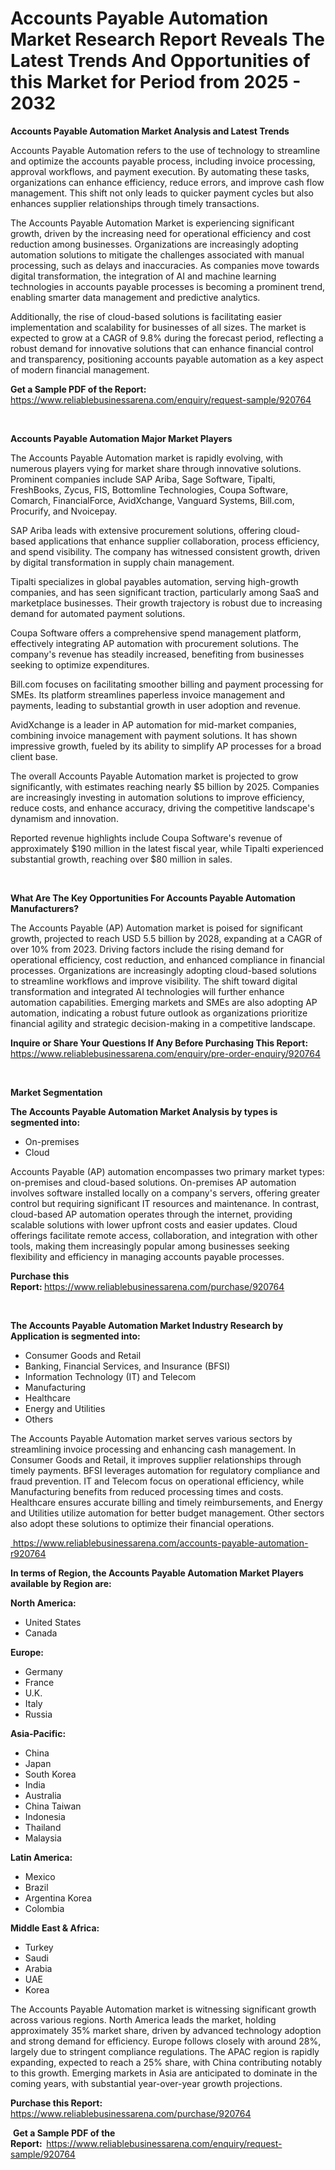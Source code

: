 <p><h1>Accounts Payable Automation Market Research Report Reveals The Latest Trends And Opportunities of this Market for Period from 2025 - 2032</h1></p><p><strong>Accounts Payable Automation Market Analysis and Latest Trends</strong></p>
<p><p>Accounts Payable Automation refers to the use of technology to streamline and optimize the accounts payable process, including invoice processing, approval workflows, and payment execution. By automating these tasks, organizations can enhance efficiency, reduce errors, and improve cash flow management. This shift not only leads to quicker payment cycles but also enhances supplier relationships through timely transactions.</p><p>The Accounts Payable Automation Market is experiencing significant growth, driven by the increasing need for operational efficiency and cost reduction among businesses. Organizations are increasingly adopting automation solutions to mitigate the challenges associated with manual processing, such as delays and inaccuracies. As companies move towards digital transformation, the integration of AI and machine learning technologies in accounts payable processes is becoming a prominent trend, enabling smarter data management and predictive analytics.</p><p>Additionally, the rise of cloud-based solutions is facilitating easier implementation and scalability for businesses of all sizes. The market is expected to grow at a CAGR of 9.8% during the forecast period, reflecting a robust demand for innovative solutions that can enhance financial control and transparency, positioning accounts payable automation as a key aspect of modern financial management.</p></p>
<p><strong>Get a Sample PDF of the Report:&nbsp;</strong> <a href="https://www.reliablebusinessarena.com/enquiry/request-sample/920764?utm_campaign=3252&utm_medium=2&utm_source=Github&utm_content=ia&utm_term=18042025&utm_id=accounts-payable-automation">https://www.reliablebusinessarena.com/enquiry/request-sample/920764</a></p>
<p>&nbsp;</p>
<p><strong>Accounts Payable Automation Major Market Players</strong></p>
<p><p>The Accounts Payable Automation market is rapidly evolving, with numerous players vying for market share through innovative solutions. Prominent companies include SAP Ariba, Sage Software, Tipalti, FreshBooks, Zycus, FIS, Bottomline Technologies, Coupa Software, Comarch, FinancialForce, AvidXchange, Vanguard Systems, Bill.com, Procurify, and Nvoicepay.</p><p>SAP Ariba leads with extensive procurement solutions, offering cloud-based applications that enhance supplier collaboration, process efficiency, and spend visibility. The company has witnessed consistent growth, driven by digital transformation in supply chain management.</p><p>Tipalti specializes in global payables automation, serving high-growth companies, and has seen significant traction, particularly among SaaS and marketplace businesses. Their growth trajectory is robust due to increasing demand for automated payment solutions.</p><p>Coupa Software offers a comprehensive spend management platform, effectively integrating AP automation with procurement solutions. The company's revenue has steadily increased, benefiting from businesses seeking to optimize expenditures.</p><p>Bill.com focuses on facilitating smoother billing and payment processing for SMEs. Its platform streamlines paperless invoice management and payments, leading to substantial growth in user adoption and revenue.</p><p>AvidXchange is a leader in AP automation for mid-market companies, combining invoice management with payment solutions. It has shown impressive growth, fueled by its ability to simplify AP processes for a broad client base.</p><p>The overall Accounts Payable Automation market is projected to grow significantly, with estimates reaching nearly $5 billion by 2025. Companies are increasingly investing in automation solutions to improve efficiency, reduce costs, and enhance accuracy, driving the competitive landscape's dynamism and innovation.</p><p>Reported revenue highlights include Coupa Software's revenue of approximately $190 million in the latest fiscal year, while Tipalti experienced substantial growth, reaching over $80 million in sales.</p></p>
<p>&nbsp;</p>
<p><strong>What Are The Key Opportunities For Accounts Payable Automation Manufacturers?</strong></p>
<p><p>The Accounts Payable (AP) Automation market is poised for significant growth, projected to reach USD 5.5 billion by 2028, expanding at a CAGR of over 10% from 2023. Driving factors include the rising demand for operational efficiency, cost reduction, and enhanced compliance in financial processes. Organizations are increasingly adopting cloud-based solutions to streamline workflows and improve visibility. The shift toward digital transformation and integrated AI technologies will further enhance automation capabilities. Emerging markets and SMEs are also adopting AP automation, indicating a robust future outlook as organizations prioritize financial agility and strategic decision-making in a competitive landscape.</p></p>
<p><strong>Inquire or Share Your Questions If Any Before Purchasing This Report:</strong> <a href="https://www.reliablebusinessarena.com/enquiry/pre-order-enquiry/920764?utm_campaign=3252&utm_medium=2&utm_source=Github&utm_content=ia&utm_term=18042025&utm_id=accounts-payable-automation">https://www.reliablebusinessarena.com/enquiry/pre-order-enquiry/920764</a></p>
<p>&nbsp;</p>
<p><strong>Market Segmentation</strong></p>
<p><strong>The Accounts Payable Automation Market Analysis by types is segmented into:</strong></p>
<p><ul><li>On-premises</li><li>Cloud</li></ul></p>
<p><p>Accounts Payable (AP) automation encompasses two primary market types: on-premises and cloud-based solutions. On-premises AP automation involves software installed locally on a company's servers, offering greater control but requiring significant IT resources and maintenance. In contrast, cloud-based AP automation operates through the internet, providing scalable solutions with lower upfront costs and easier updates. Cloud offerings facilitate remote access, collaboration, and integration with other tools, making them increasingly popular among businesses seeking flexibility and efficiency in managing accounts payable processes.</p></p>
<p><strong>Purchase this Report:&nbsp;</strong><a href="https://www.reliablebusinessarena.com/purchase/920764?utm_campaign=3252&utm_medium=2&utm_source=Github&utm_content=ia&utm_term=18042025&utm_id=accounts-payable-automation">https://www.reliablebusinessarena.com/purchase/920764</a></p>
<p>&nbsp;</p>
<p><strong>The Accounts Payable Automation Market Industry Research by Application is segmented into:</strong></p>
<p><ul><li>Consumer Goods and Retail</li><li>Banking, Financial Services, and Insurance (BFSI)</li><li>Information Technology (IT) and Telecom</li><li>Manufacturing</li><li>Healthcare</li><li>Energy and Utilities</li><li>Others</li></ul></p>
<p><p>The Accounts Payable Automation market serves various sectors by streamlining invoice processing and enhancing cash management. In Consumer Goods and Retail, it improves supplier relationships through timely payments. BFSI leverages automation for regulatory compliance and fraud prevention. IT and Telecom focus on operational efficiency, while Manufacturing benefits from reduced processing times and costs. Healthcare ensures accurate billing and timely reimbursements, and Energy and Utilities utilize automation for better budget management. Other sectors also adopt these solutions to optimize their financial operations.</p></p>
<p><a href="https://www.reliablebusinessarena.com/accounts-payable-automation-r920764?utm_campaign=3252&utm_medium=2&utm_source=Github&utm_content=ia&utm_term=18042025&utm_id=accounts-payable-automation">&nbsp;https://www.reliablebusinessarena.com/accounts-payable-automation-r920764</a></p>
<p><strong>In terms of Region, the Accounts Payable Automation Market Players available by Region are:</strong></p>
<p>
    <p> <strong> North America: </strong>
        <ul>
            <li>United States</li>
            <li>Canada</li>
        </ul>
        </p> 
    <p> <strong> Europe: </strong>
        <ul>
            <li>Germany</li>
            <li>France</li>
            <li>U.K.</li>
            <li>Italy</li>
            <li>Russia</li>
        </ul>
        </p> 
    <p> <strong> Asia-Pacific: </strong>
        <ul>
            <li>China</li>
            <li>Japan</li>
            <li>South Korea</li>
            <li>India</li>
            <li>Australia</li>
            <li>China Taiwan</li>
            <li>Indonesia</li>
            <li>Thailand</li>
            <li>Malaysia</li>
        </ul>
        </p> 
    <p> <strong> Latin America: </strong>
        <ul>
            <li>Mexico</li>
            <li>Brazil</li>
            <li>Argentina Korea</li>
            <li>Colombia</li>
        </ul>
        </p> 
    <p> <strong> Middle East & Africa: </strong>
        <ul>
            <li>Turkey</li>
            <li>Saudi</li>
            <li>Arabia</li>
            <li>UAE</li>
            <li>Korea</li>
        </ul>
    </p>
    </p>
<p><p>The Accounts Payable Automation market is witnessing significant growth across various regions. North America leads the market, holding approximately 35% market share, driven by advanced technology adoption and strong demand for efficiency. Europe follows closely with around 28%, largely due to stringent compliance regulations. The APAC region is rapidly expanding, expected to reach a 25% share, with China contributing notably to this growth. Emerging markets in Asia are anticipated to dominate in the coming years, with substantial year-over-year growth projections.</p></p>
<p><strong>Purchase this Report: </strong><a href="https://www.reliablebusinessarena.com/purchase/920764?utm_campaign=3252&utm_medium=2&utm_source=Github&utm_content=ia&utm_term=18042025&utm_id=accounts-payable-automation">https://www.reliablebusinessarena.com/purchase/920764</a></p>
<p>&nbsp;<strong>Get a Sample PDF of the Report:&nbsp;&nbsp;</strong><a href="https://www.reliablebusinessarena.com/enquiry/request-sample/920764?utm_campaign=3252&utm_medium=2&utm_source=Github&utm_content=ia&utm_term=18042025&utm_id=accounts-payable-automation">https://www.reliablebusinessarena.com/enquiry/request-sample/920764</a></p>
<p><strong></strong></p>
<p><p></p><p></p><p></p></p>